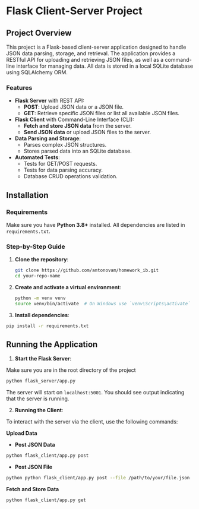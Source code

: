 # Flask Client-Server Project

## Project Overview

This project is a Flask-based client-server application designed to handle JSON data parsing, storage, and retrieval. The application provides a RESTful API for uploading and retrieving JSON files, as well as a command-line interface for managing data. All data is stored in a local SQLite database using SQLAlchemy ORM.

### **Features**
- **Flask Server** with REST API:
  - **POST**: Upload JSON data or a JSON file.
  - **GET**: Retrieve specific JSON files or list all available JSON files.
- **Flask Client** with Command-Line Interface (CLI):
  - **Fetch and store JSON data** from the server.
  - **Send JSON data** or upload JSON files to the server.
- **Data Parsing and Storage**:
  - Parses complex JSON structures.
  - Stores parsed data into an SQLite database.
- **Automated Tests**:
  - Tests for GET/POST requests.
  - Tests for data parsing accuracy.
  - Database CRUD operations validation.

## Installation

### **Requirements**
Make sure you have **Python 3.8+** installed. All dependencies are listed in `requirements.txt`.

### **Step-by-Step Guide**

1. **Clone the repository**:
   ```bash
   git clone https://github.com/antonovam/homework_ib.git
   cd your-repo-name
    ```
2. **Create and activate a virtual environment**:
   ```bash
   python -m venv venv
   source venv/bin/activate  # On Windows use `venv\Scripts\activate`
    ```
3.  **Install dependencies**:
   ```bash
   pip install -r requirements.txt
```
## **Running the Application**

1. **Start the Flask Server**: 

Make sure you are in the root directory of the project
   ```bash
   python flask_server/app.py
  ```

The server will start on ```localhost:5001```. You should see output indicating that the server is running.

2. **Running the Client**:

To interact with the server via the client, use the following commands:

**Upload Data**

- **Post JSON Data**

```bash
python flask_client/app.py post
```

- **Post JSON File**

```bash
python python flask_client/app.py post --file /path/to/your/file.json
```
**Fetch and Store Data**

```bash
python flask_client/app.py get
```


